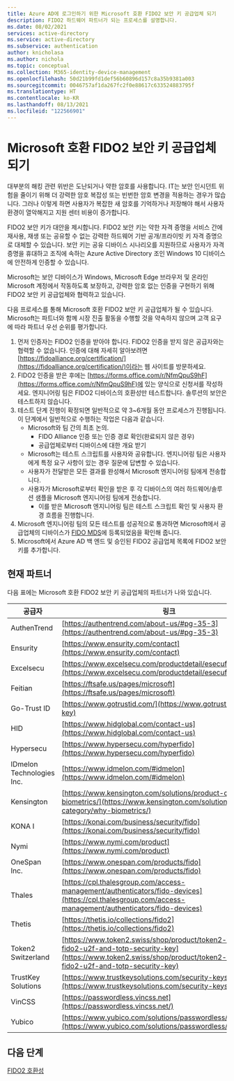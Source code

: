 ```yaml
---
title: Azure AD에 로그인하기 위한 Microsoft 호환 FIDO2 보안 키 공급업체 되기
description: FIDO2 하드웨어 파트너가 되는 프로세스를 설명합니다.
ms.date: 08/02/2021
services: active-directory
ms.service: active-directory
ms.subservice: authentication
author: knicholasa
ms.author: nichola
ms.topic: conceptual
ms.collection: M365-identity-device-management
ms.openlocfilehash: 50d21b99fd1def56b60896d157c8a35b9381a003
ms.sourcegitcommit: 0046757af1da267fc2f0e88617c633524883795f
ms.translationtype: HT
ms.contentlocale: ko-KR
ms.lasthandoff: 08/13/2021
ms.locfileid: "122566901"
---
```

# <a name="become-a-microsoft-compatible-fido2-security-key-vendor"></a>Microsoft 호환 FIDO2 보안 키 공급업체 되기

대부분의 해킹 관련 위반은 도난되거나 약한 암호를 사용합니다. IT는 보안 인시던트 위험을 줄이기 위해 더 강력한 암호 복잡성 또는 빈번한 암호 변경을 적용하는 경우가 많습니다. 그러나 이렇게 하면 사용자가 복잡한 새 암호를 기억하거나 저장해야 해서 사용자 환경이 열악해지고 지원 센터 비용이 증가합니다.

FIDO2 보안 키가 대안을 제시합니다. FIDO2 보안 키는 약한 자격 증명을 서비스 간에 재사용, 재생 또는 공유할 수 없는 강력한 하드웨어 기반 공개/프라이빗 키 자격 증명으로 대체할 수 있습니다. 보안 키는 공유 디바이스 시나리오를 지원하므로 사용자가 자격 증명을 휴대하고 조직에 속하는 Azure Active Directory 조인 Windows 10 디바이스에 안전하게 인증할 수 있습니다.

Microsoft는 보안 디바이스가 Windows, Microsoft Edge 브라우저 및 온라인 Microsoft 계정에서 작동하도록 보장하고, 강력한 암호 없는 인증을 구현하기 위해 FIDO2 보안 키 공급업체와 협력하고 있습니다.

다음 프로세스를 통해 Microsoft 호환 FIDO2 보안 키 공급업체가 될 수 있습니다.  Microsoft는 파트너와 함께 시장 진출 활동을 수행할 것을 약속하지 않으며 고객 요구에 따라 파트너 우선 순위를 평가합니다.

1. 먼저 인증자는 FIDO2 인증을 받아야 합니다. FIDO2 인증을 받지 않은 공급자와는 협력할 수 없습니다. 인증에 대해 자세히 알아보려면 [https://fidoalliance.org/certification/](https://fidoalliance.org/certification/)이라는 웹 사이트를 방문하세요.
2. FIDO2 인증을 받은 후에는 [https://forms.office.com/r/NfmQpuS9hF](https://forms.office.com/r/NfmQpuS9hF)에 있는 양식으로 신청서를 작성하세요. 엔지니어링 팀은 FIDO2 디바이스의 호환성만 테스트합니다. 솔루션의 보안은 테스트하지 않습니다.
3. 테스트 단계 진행이 확정되면 일반적으로 약 3~6개월 동안 프로세스가 진행됩니다. 이 단계에서 일반적으로 수행하는 작업은 다음과 같습니다.
    - Microsoft와 팀 간의 최초 논의.
        - FIDO Alliance 인증 또는 인증 경로 확인(완료되지 않은 경우)
        - 공급업체로부터 디바이스에 대한 개요 받기
    - Microsoft는 테스트 스크립트를 사용자와 공유합니다. 엔지니어링 팀은 사용자에게 특정 요구 사항이 있는 경우 질문에 답변할 수 있습니다.
    - 사용자가 전달받은 모든 결과를 완성해서 Microsoft 엔지니어링 팀에게 전송합니다.
    - 사용자가 Microsoft로부터 확인을 받은 후 각 디바이스의 여러 하드웨어/솔루션 샘플을 Microsoft 엔지니어링 팀에게 전송합니다.
        - 이를 받은 Microsoft 엔지니어링 팀은 테스트 스크립트 확인 및 사용자 환경 흐름을 진행합니다.
4. Microsoft 엔지니어링 팀의 모든 테스트를 성공적으로 통과하면 Microsoft에서 공급업체의 디바이스가 [FIDO MDS](https://fidoalliance.org/metadata/)에 등록되었음을 확인해 줍니다.
5. Microsoft에서 Azure AD 백 엔드 및 승인된 FIDO2 공급업체 목록에 FIDO2 보안 키를 추가합니다.

## <a name="current-partners"></a>현재 파트너

다음 표에는 Microsoft 호환 FIDO2 보안 키 공급업체의 파트너가 나와 있습니다.

| **공급자** | **링크** |
| --- | --- |
| AuthenTrend | [https://authentrend.com/about-us/#pg-35-3](https://authentrend.com/about-us/#pg-35-3) |
| Ensurity | [https://www.ensurity.com/contact](https://www.ensurity.com/contact) |
| Excelsecu | [https://www.excelsecu.com/productdetail/esecufido2secu.html](https://www.excelsecu.com/productdetail/esecufido2secu.html) |
| Feitian | [https://ftsafe.us/pages/microsoft](https://ftsafe.us/pages/microsoft) |
| Go-Trust ID | [https://www.gotrustid.com/](https://www.gotrustid.com/idem-key) |
| HID | [https://www.hidglobal.com/contact-us](https://www.hidglobal.com/contact-us) |
| Hypersecu | [https://www.hypersecu.com/hyperfido](https://www.hypersecu.com/hyperfido) |
| IDmelon Technologies Inc. | [https://www.idmelon.com/#idmelon](https://www.idmelon.com/#idmelon) |
| Kensington  | [https://www.kensington.com/solutions/product-category/why-biometrics/](https://www.kensington.com/solutions/product-category/why-biometrics/) |
| KONA I | [https://konai.com/business/security/fido](https://konai.com/business/security/fido) |
| Nymi   | [https://www.nymi.com/product](https://www.nymi.com/product) |
| OneSpan Inc. | [https://www.onespan.com/products/fido](https://www.onespan.com/products/fido) |
| Thales | [https://cpl.thalesgroup.com/access-management/authenticators/fido-devices](https://cpl.thalesgroup.com/access-management/authenticators/fido-devices) |
| Thetis | [https://thetis.io/collections/fido2](https://thetis.io/collections/fido2) |
| Token2 Switzerland | [https://www.token2.swiss/shop/product/token2-t2f2-alu-fido2-u2f-and-totp-security-key](https://www.token2.swiss/shop/product/token2-t2f2-alu-fido2-u2f-and-totp-security-key) |
| TrustKey Solutions | [https://www.trustkeysolutions.com/security-keys/](https://www.trustkeysolutions.com/security-keys/) |
| VinCSS | [https://passwordless.vincss.net](https://passwordless.vincss.net/) |
| Yubico | [https://www.yubico.com/solutions/passwordless/](https://www.yubico.com/solutions/passwordless/) |

## <a name="next-steps"></a>다음 단계

[FIDO2 호환성](fido2-compatibility.md)

